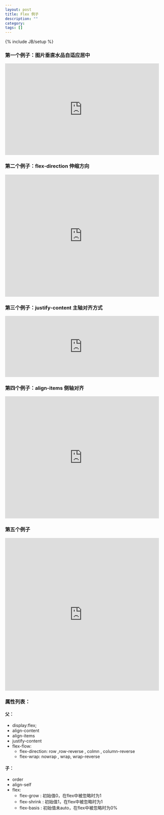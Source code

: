 ```yaml
---
layout: post
title: Flex 例子
description: ""
category: 
tags: []
---
```

{% include JB/setup %}
<script src="http://cdnjs.cloudflare.com/ajax/libs/holder/2.4.0/holder.js"></script>

### 第一个例子：图片垂直水品自适应居中

<iframe width="100%" height="300" src="http://jsfiddle.net/junyuecao/qwwxL1q4/embedded/result,html,css" allowfullscreen="allowfullscreen" frameborder="0"></iframe>

### 第二个例子：flex-direction 伸缩方向

<iframe width="100%" height="400" src="http://jsfiddle.net/junyuecao/xzqhcntv/embedded/result,html,js,css" allowfullscreen="allowfullscreen" frameborder="0"></iframe>

### 第三个例子：justify-content 主轴对齐方式
<iframe width="100%" height="200" src="http://jsfiddle.net/junyuecao/64k94n3L/embedded/result,html,js,css" allowfullscreen="allowfullscreen" frameborder="0"></iframe>

### 第四个例子：align-items 侧轴对齐

<iframe width="100%" height="400" src="http://jsfiddle.net/junyuecao/rbysovjx/embedded/result,html,css,js" allowfullscreen="allowfullscreen" frameborder="0"></iframe>

### 第五个例子

<iframe width="100%" height="500" src="http://jsfiddle.net/junyuecao/mqjhwgzu/embedded/result,html,css,js" allowfullscreen="allowfullscreen" frameborder="0"></iframe>

### 属性列表：

#### 父：

- display:flex;
- align-content
- align-items
- justify-content
- flex-flow:
  - flex-direction: row ,row-reverse , colmn , column-reverse
  - flex-wrap: nowrap , wrap, wrap-reverse

#### 子：
 - order
 - align-self
 - flex:
   - flex-grow : 初始值0，在flex中被忽略时为1 
   - flex-shrink : 初始值1，在flex中被忽略时为1 
   - flex-basis : 初始值未auto，在flex中被忽略时为0% 